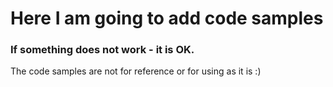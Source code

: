 # Here I am going to add code samples
### If something does not work - it is OK.
The code samples are not for reference or for using as it is :)